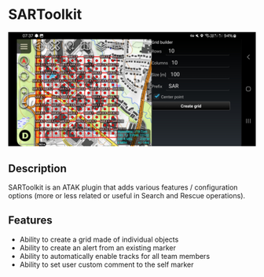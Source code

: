 # SARToolkit

![Alt text](img/screenshot.jpg)

## Description
SARToolkit is an ATAK plugin that adds various features / configuration options (more or less related or useful in Search and Rescue operations).

## Features
- Ability to create a grid made of individual objects
- Ability to create an alert from an existing marker
- Ability to automatically enable tracks for all team members
- Ability to set user custom comment to the self marker
